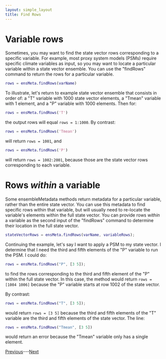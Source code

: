 ```yaml
---
layout: simple_layout
title: Find Rows
---
```


# Variable rows

Sometimes, you may want to find the state vector rows corresponding to a specific variable. For example, most proxy system models (PSMs) require specific climate variables as input, so you may want to locate a particular variable within a state vector ensemble. You can use the "findRows" command to return the rows for a particular variable.
```matlab
rows = ensMeta.findRows(varName)
```

To illustrate, let's return to example state vector ensemble that consists in order of: a "T" variable with 1000 state vector elements, a "Tmean" variable with 1 element, and a "P" variable with 1000 elements. Then for:
```matlab
rows = ensMeta.findRows('T')
```
the output rows will equal `rows = 1:1000`. By contrast:
```matlab
rows = ensMeta.findRows('Tmean')
```
will return `rows = 1001`, and
```matlab
rows = ensMeta.findRows('P')
```
will return `rows = 1002:2001`, because those are the state vector rows corresponding to each variable.

# Rows *within* a variable

Some ensembleMetadata methods return metadata for a particular variable, rather than the entire state vector. You can use this metadata to find specific rows within that variable, but will usually need to re-locate the variable's elements within the full state vector. You can provide rows *within* a variable as the second input of the "findRows" command to determine their location in the full state vector.
```matlab
stateVectorRows = ensMeta.findRows(varName, variableRows);
```

Continuing the example, let's say I want to apply a PSM to my state vector. I determine that I need the third and fifth elements of the "P" variable to run the PSM. I could do:
```matlab
rows = ensMeta.findRows("P", [3 5]);
```
to find the rows corresponding to the third and fifth element of the "P" within the full state vector. In this case, the method would return `rows = [1004 1006]` because the "P" variable starts at row 1002 of the state vector.

By contrast:
```matlab
rows = ensMeta.findRows("T", [3 5]);
```
would return `rows = [3 5]` because the third and fifth elements of the "T" variable are the third and fifth elements of the state vector. The line:
```matlab
rows = ensMeta.findRows("Tmean", [3 5])
```
would return an error because the "Tmean" variable only has a single element.

[Previous](sizes)---[Next](variable)
